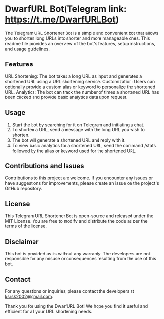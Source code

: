# DwarfURL Bot(Telegram link: https://t.me/DwarfURLBot)
The Telegram URL Shortener Bot is a simple and convenient bot that allows you to shorten long URLs into shorter and more manageable ones. This readme file provides an overview of the bot's features, setup instructions, and usage guidelines.

## Features
URL Shortening: The bot takes a long URL as input and generates a shortened URL using a URL shortening service.
Customization: Users can optionally provide a custom alias or keyword to personalize the shortened URL.
Analytics: The bot can track the number of times a shortened URL has been clicked and provide basic analytics data upon request.

## Usage
1. Start the bot by searching for it on Telegram and initiating a chat.
2. To shorten a URL, send a message with the long URL you wish to shorten.
3. The bot will generate a shortened URL and reply with it.
4. To view basic analytics for a shortened URL, send the command /stats followed by the alias or keyword used for the shortened URL.

## Contributions and Issues
Contributions to this project are welcome. If you encounter any issues or have suggestions for improvements, please create an issue on the project's GitHub repository.

## License
This Telegram URL Shortener Bot is open-source and released under the MIT License. You are free to modify and distribute the code as per the terms of the license.

## Disclaimer
This bot is provided as-is without any warranty. The developers are not responsible for any misuse or consequences resulting from the use of this bot.

## Contact
For any questions or inquiries, please contact the developers at ksrsk2002@gmail.com.

Thank you for using the DwarfURL Bot! We hope you find it useful and efficient for all your URL shortening needs.
